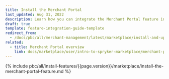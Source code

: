 ```yaml
---
title: Install the Merchant Portal
last_updated: Aug 31, 2022
description: Learn how you can integrate the Merchant Portal feature into a Spryker B2B Marketplace project.
draft: true
template: feature-integration-guide-template
redirect_from:
  - /docs/pbc/all/merchant-management/latest/marketplace/install-and-upgrade/install-the-merchant-portal.html
related:
  - title: Merchant Portal overview
    link: docs/marketplace/user/intro-to-spryker-marketplace/merchant-portal.html
---
```


{% include pbc/all/install-features/{{page.version}}/marketplace/install-the-merchant-portal-feature.md %} <!-- To edit, see /_includes/pbc/all/install-features/202410.0/marketplace/install-the-merchant-portal-feature.md -->

